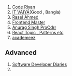 1. [Code Riyan](https://www.youtube.com/@coderyan/playlists)
2. [IT VAIYA](https://www.youtube.com/@itvaya/playlists)(Good , Bangla)
3. [Rasel Ahmed](https://www.youtube.com/watch?v=hbeJ4tCcD80&list=PLhPBqF--77InavvSbMGdSnBDaNYD5ept6&index=16)
4. [ Frontend Master](https://www.youtube.com/@rahuulmiishra/playlists)
5. [Anurag Singh ProCdrr](https://www.youtube.com/@procodrr/courses)
6. [React Topic , Patterns etc](https://react-document-jet.vercel.app/)
7. [academeez](https://www.youtube.com/@academeez/playlists)


## Advanced
1. [Software Developer Diaries ](https://www.youtube.com/@SoftwareDeveloperDiaries/playlists)
2. 